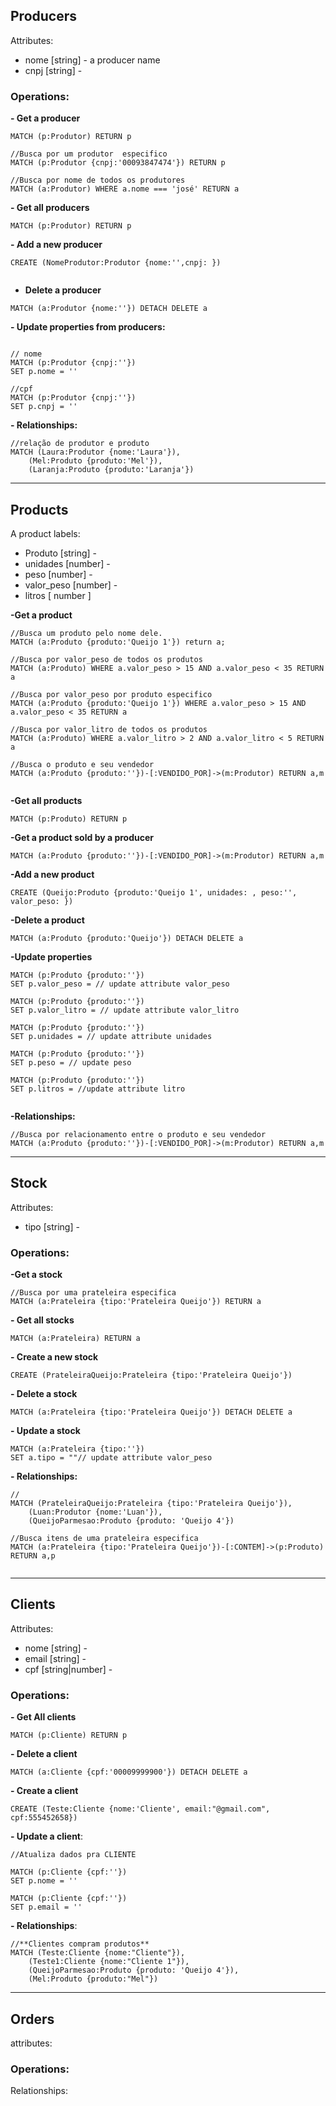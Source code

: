 ## Producers 

Attributes:

- nome [string] -   a producer name 
- cnpj [string] - 

### Operations: 

**- Get a producer**

```cypher
MATCH (p:Produtor) RETURN p

//Busca por um produtor  especifico
MATCH (p:Produtor {cnpj:'00093847474'}) RETURN p

//Busca por nome de todos os produtores
MATCH (a:Produtor) WHERE a.nome === 'josé' RETURN a
```

**- Get all producers**

```cypher
MATCH (p:Produtor) RETURN p
```

**- Add a new producer**

```cypher
CREATE (NomeProdutor:Produtor {nome:'',cnpj: })
                                
```

- **Delete a producer**

```cypher
MATCH (a:Produtor {nome:''}) DETACH DELETE a
```

 **- Update properties from producers:**

```cypher

// nome
MATCH (p:Produtor {cnpj:''})
SET p.nome = ''

//cpf  
MATCH (p:Produtor {cnpj:''})
SET p.cnpj = ''

```

**- Relationships:**

```cypher
//relação de produtor e produto
MATCH (Laura:Produtor {nome:'Laura'}),
    (Mel:Produto {produto:'Mel'}),
    (Laranja:Produto {produto:'Laranja'})
```

---

## Products

A product labels:

- Produto [string] -   
- unidades [number] -  
- peso [number] - 
- valor_peso [number] - 
- litros [ number ] 

**-Get a product**

```cypher
//Busca um produto pelo nome dele.
MATCH (a:Produto {produto:'Queijo 1'}) return a; 

//Busca por valor_peso de todos os produtos
MATCH (a:Produto) WHERE a.valor_peso > 15 AND a.valor_peso < 35 RETURN a

//Busca por valor_peso por produto especifico
MATCH (a:Produto {produto:'Queijo 1'}) WHERE a.valor_peso > 15 AND a.valor_peso < 35 RETURN a

//Busca por valor_litro de todos os produtos
MATCH (a:Produto) WHERE a.valor_litro > 2 AND a.valor_litro < 5 RETURN a

//Busca o produto e seu vendedor
MATCH (a:Produto {produto:''})-[:VENDIDO_POR]->(m:Produtor) RETURN a,m


```

**-Get all products**

```cypher
MATCH (p:Produto) RETURN p
```

**-Get a product sold by a producer**  

```cypher
MATCH (a:Produto {produto:''})-[:VENDIDO_POR]->(m:Produtor) RETURN a,m
```

**-Add a new product** 

```cypher
CREATE (Queijo:Produto {produto:'Queijo 1', unidades: , peso:'', valor_peso: })
```

**-Delete a product**

```cypher
MATCH (a:Produto {produto:'Queijo'}) DETACH DELETE a
```

**-Update properties**

```cypher
MATCH (p:Produto {produto:''})
SET p.valor_peso = // update attribute valor_peso

MATCH (p:Produto {produto:''})
SET p.valor_litro = // update attribute valor_litro

MATCH (p:Produto {produto:''})
SET p.unidades = // update attribute unidades

MATCH (p:Produto {produto:''})
SET p.peso = // update peso

MATCH (p:Produto {produto:''})
SET p.litros = //update attribute litro
                   
```

**-Relationships:**

```cypher
//Busca por relacionamento entre o produto e seu vendedor
MATCH (a:Produto {produto:''})-[:VENDIDO_POR]->(m:Produtor) RETURN a,m
```

---

## Stock

Attributes:

- tipo [string] -   

### Operations:

**-Get a stock**

```cypher
//Busca por uma prateleira especifica
MATCH (a:Prateleira {tipo:'Prateleira Queijo'}) RETURN a
```

**- Get all stocks**

```cypher
MATCH (a:Prateleira) RETURN a
```

**- Create a new stock**

```cypher 
CREATE (PrateleiraQueijo:Prateleira {tipo:'Prateleira Queijo'})
```

**- Delete a stock**

```cypher 
MATCH (a:Prateleira {tipo:'Prateleira Queijo'}) DETACH DELETE a
```

**- Update a stock**

```cypher
MATCH (a:Prateleira {tipo:''})
SET a.tipo = ""// update attribute valor_peso

```

**- Relationships:** 

```cypher
// 
MATCH (PrateleiraQueijo:Prateleira {tipo:'Prateleira Queijo'}),
    (Luan:Produtor {nome:'Luan'}),
    (QueijoParmesao:Produto {produto: 'Queijo 4'})
                              
//Busca itens de uma prateleira especifica
MATCH (a:Prateleira {tipo:'Prateleira Queijo'})-[:CONTEM]->(p:Produto) RETURN a,p
                              
```



---

## Clients

Attributes:

- nome [string] -   
- email [string] -  
- cpf [string|number] - 

### Operations:

**- Get All clients**

```cypher
MATCH (p:Cliente) RETURN p
```

**- Delete a client**

```cypher
MATCH (a:Cliente {cpf:'00009999900'}) DETACH DELETE a
```

**- Create a client**

```cypher
CREATE (Teste:Cliente {nome:'Cliente', email:"@gmail.com", cpf:555452658})
```

**- Update a client**:

```cypher
//Atualiza dados pra CLIENTE

MATCH (p:Cliente {cpf:''})
SET p.nome = ''

MATCH (p:Cliente {cpf:''})
SET p.email = ''
```

**- Relationships**:

```cypher
//**Clientes compram produtos**   
MATCH (Teste:Cliente {nome:"Cliente"}),
    (Teste1:Cliente {nome:"Cliente 1"}),
    (QueijoParmesao:Produto {produto: 'Queijo 4'}),
    (Mel:Produto {produto:"Mel"})

```

---

## Orders 

attributes:

### Operations:



Relationships: 



